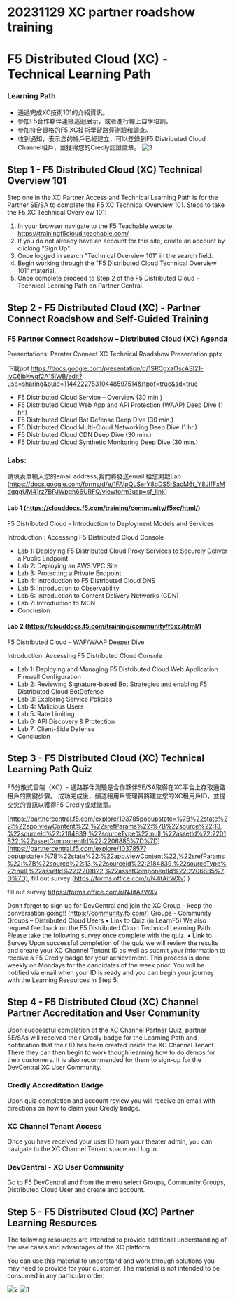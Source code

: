 # 20231129 XC partner roadshow training
# F5 Distributed Cloud (XC) - Technical Learning Path

### Learning Path
- 通過完成XC技術101的介紹資訊。
- 參加F5合作夥伴連接巡迴展示，或者進行線上自學培訓。
- 參加符合資格的F5 XC技術學習路徑測驗和調查。
- 收到通知，表示您的帳戶已經建立，可以登錄到F5 Distributed Cloud Channel租戶，並獲得您的Credly認證徽章。
![3](3.png)
## Step 1 - F5 Distributed Cloud (XC) Technical Overview 101

Step one in the XC Partner Access and Technical Learning Path is for the Partner SE/SA to complete the F5 XC Technical Overview 101.
Steps to take the F5 XC Technical Overview 101:

1.	In your browser navigate to the F5 Teachable website.
   https://trainingf5cloud.teachable.com/
3.	If you do not already have an account for this site, create an account by clicking "Sign Up".
4.	Once logged in search "Technical Overview 101" in the search field.
5.	Begin working through the "F5 Distributed Cloud Technical Overview 101" material.
6.	Once complete proceed to Step 2 of the F5 Distributed Cloud - Technical Learning Path on Partner Central.

## Step 2 - F5 Distributed Cloud (XC) - Partner Connect Roadshow and Self-Guided Training

### F5 Partner Connect Roadshow – Distributed Cloud (XC) Agenda
  
Presentations: Parnter Connect XC Technical Roadshow Presentation.pptx

下載ppt
https://docs.google.com/presentation/d/1SRCgxaOscASl21-IvC6ibKwqf2A15iWB/edit?usp=sharing&ouid=114422275310448597514&rtpof=true&sd=true

- F5 Distributed Cloud Service – Overview (30 min.)
- F5 Distributed Cloud Web App and API Protection (WAAP) Deep Dive (1 hr.)
- F5 Distributed Cloud Bot Defense Deep Dive (30 min.)
- F5 Distributed Cloud Multi-Cloud Networking Deep Dive (1 hr.)
- F5 Distributed Cloud CDN Deep Dive (30 min.)
- F5 Distributed Cloud Synthetic Monitoring Deep Dive (30 min.)
 
### Labs:
請填表單輸入您的email address,我們將發送email 給您開啟Lab
(https://docs.google.com/forms/d/e/1FAIpQLSerY8bDS5rSacM6t_Y8JlfFxMdqggUM41rz7BPJWpgh66URFQ/viewform?usp=sf_link)

#### Lab 1 (https://clouddocs.f5.com/training/community/f5xc/html/)
 
F5 Distributed Cloud – Introduction to Deployment Models and Services
                
Introduction : Accessing F5 Distributed Cloud Console
- Lab 1:  Deploying F5 Distributed Cloud Proxy Services to Securely Deliver a Public Endpoint
- Lab 2: Deploying an AWS VPC Site
- Lab 3: Protecting a Private Endpoint
- Lab 4: Introduction to F5 Distributed Cloud DNS
- Lab 5:  Introduction to Observability
- Lab 6: Introduction to Content Delivery Networks (CDN)
- Lab 7: Introduction to MCN
- Conclusion
 
#### Lab 2 (https://clouddocs.f5.com/training/community/f5xc/html/)
 
F5 Distributed Cloud – WAF/WAAP Deeper Dive

Introduction:  Accessing F5 Distributed Cloud Console
- Lab 1:  Deploying and Managing F5 Distributed Cloud Web Application Firewall Configuration
- Lab 2:  Reviewing Signature-based Bot Strategies and enabling F5 Distributed Cloud BotDefense
- Lab 3:  Exploring Service Policies
- Lab 4: Malicious Users
- Lab 5:  Rate Limiting
- Lab 6: API Discovery & Protection
- Lab 7: Client-Side Defense
- Conclusion
 
## Step 3 - F5 Distributed Cloud (XC) Technical Learning Path Quiz

F5分散式雲端（XC）- 通路夥伴測驗是合作夥伴SE/SA取得在XC平台上存取通路租戶的關鍵步驟。 成功完成後，頻道租用戶管理員將建立您的XC租用戶ID，並提交您的資訊以獲得F5 Credly成就徽章。 

[https://partnercentral.f5.com/explore/103785popupstate=%7B%22state%22:%22app.viewContent%22,%22srefParams%22:%7B%22source%22:13,%22sourceId%22:2184839,%22sourceType%22:null,%22assetId%22:2201822,%22assetComponentId%22:2206885%7D%7D](https://partnercentral.f5.com/explore/1037857?popupstate=%7B%22state%22:%22app.viewContent%22,%22srefParams%22:%7B%22source%22:13,%22sourceId%22:2184839,%22sourceType%22:null,%22assetId%22:2201822,%22assetComponentId%22:2206885%7D%7D), fill out survey (https://forms.office.com/r/NJitAitWXv) )

fill out survey 
https://forms.office.com/r/NJitAitWXv

Don’t forget to sign up for DevCentral and join the XC Group – keep the conversation going!! 
(https://community.f5.com/) Groups - Community Groups – Distributed Cloud Users
•	Link to Quiz (in LearnF5)
We also request feedback on the F5 Distributed Cloud Technical Learning Path. Please take the following survey once complete with the quiz.
•	Link to Survey
Upon successful completion of the quiz we will review the results and create your XC Channel Tenant ID as well as submit your information to receive a F5 Credly badge for your achievement. This process is done weekly on Mondays for the candidates of the week prior. You will be notified via email when your ID is ready and you can begin your journey with the Learning Resources in Step 5.

## Step 4 - F5 Distributed Cloud (XC) Channel Partner Accreditation and User Community

Upon successful completion of the XC Channel Partner Quiz, partner SE/SAs will received their Credly badge for the Learning Path and notification that their ID has been created inside the XC Channel Tenant. There they can then begin to work though learning how to do demos for their customers. It is also recommended for them to sign-up for the DevCentral XC User Community.

### Credly Accreditation Badge
Upon quiz completion and account review you will receive an email with directions on how to claim your Credly badge.

### XC Channel Tenant Access
Once you have received your user ID from your theater admin, you can navigate to the XC Channel Tenant space and log in.

### DevCentral - XC User Community
Go to F5 DevCentral and from the menu select Groups, Community Groups, Distributed Cloud User and create and account.

## Step 5 - F5 Distributed Cloud (XC) Partner Learning Resources

The following resources are intended to provide additional understanding of the use cases and advantages of the XC platform

You can use this material to understand and work through solutions you may need to provide for your customer.  The material is not intended to be consumed in any particular order.

![2](2.png)
![1](1.png)
 
 
 
